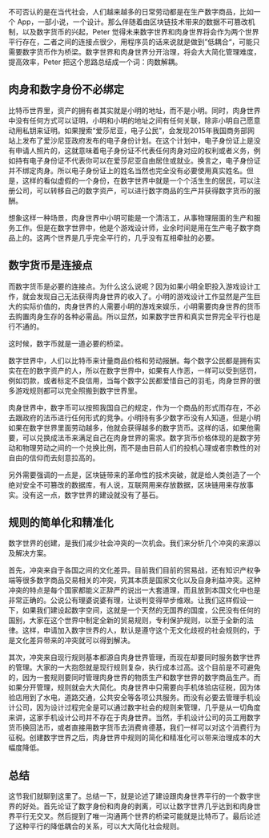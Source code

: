 不可否认的是在当代社会，人们越来越多的日常劳动都是在生产数字商品，比如一个 App，一部小说，一个设计。那么伴随着由区块链技术带来的数据不可篡改机制，以及数字货币的兴起，Peter 觉得未来数字世界和肉身世界将会作为两个世界平行存在，二者之间的连接点很少，用程序员的话来说就是做到”低耦合“，可能只需要数字货币作为桥梁。数字世界和肉身世界分开治理，将会大大简化管理难度，提高效率，Peter 把这个思路总结成一个词：肉数解耦。

## 肉身和数字身份不必绑定

比特币世界里，资产的拥有者其实就是小明的地址，而不是小明。同时，肉身世界中没有任何方式可以证明，小明和小明的地址之间有任何关联，除非小明自己愿意动用私钥来证明。如果搜索“爱莎尼亚，电子公民”，会发现2015年我国商务部网站上发布了爱沙尼亚政府发布的电子身份计划。在这个计划中，电子身份证上是没有申请人照片的，这就意味着电子身份证不代表任何肉身对应的权利或者义务，例如持有电子身份证不代表你可以在爱莎尼亚自由居住或就业。换言之，电子身份证并不绑定肉身。所以电子身份证上的姓名当然也完全没有必要使用真实姓名。但是，这样的看似虚假的一个身份，在数字世界中就是一个个活生生的居民，可以注册公司，可以转移自己的数字资产，可以进行数字商品的生产并获得数字货币的报酬。

想象这样一种场景，肉身世界中小明可能是一个清洁工，从事物理层面的生产和服务工作。但是在数字世界中，他是个游戏设计师，业余时间是用在生产电子数字商品上的。这两个世界是几乎完全平行的，几乎没有互相牵扯的必要。

## 数字货币是连接点

而数字货币是必要的连接点。为什么这么说呢？因为如果小明全职投入游戏设计工作，就会发现自己无法获得肉身世界的收入了。小明的游戏设计工作显然是产生巨大的实际价值的，肉身世界的人需要小明的游戏来娱乐，小明需要肉身世界的货币去购置肉身生存的各种必需品。所以显然，如果数字世界和真实世界完全平行也是行不通的。

这时候，数字币就是一道必要的桥梁。

数字世界中，人们以比特币来计量商品价格和劳动报酬。每个数字公民都是拥有实实在在的数字资产的人，所以在数字世界中，如果有人作恶，一样可以受到惩罚，例如罚款，或者标定不良信用，当每个数字公民都爱惜自己的羽毛，肉身世界的很多游戏规则都可以完全照搬到数字世界里。

肉身世界中，数字币可以按照我国自己的规定，作为一个商品的形式而存在，不必去跟政府的法币进行任何形式的竞争。小明持有多少数字币没有人知道，但是小明如果在数字世界里面劳动越多，他就会获得越多的数字货币。这样的话，如果他需要，可以兑换成法币来满足自己在肉身世界的需求。数字货币价格体现的是数字劳动和物理劳动之间的一个兑换比例，而不是由目前人们的投机心理或者宗教性的对自由的信仰而去刻意拉高的。

另外需要强调的一点是，区块链带来的革命性的技术突破，就是给人类创造了一个绝对安全不可篡改的数据库，有人说，互联网用来存放数据，区块链用来存放事实。没有这一点，数字世界的建设就没有了基石。

## 规则的简单化和精准化

数字世界的创建，是我们减少社会冲突的一次机会。我们来分析几个冲突的来源以及解决方案。

首先，冲突来自于各国之间的文化差异。目前我们目前的贸易战，还有知识产权争端等很多数字商品交易相关的冲突，究其本质是国家文化以及自身利益冲突。这种冲突的特点是每个国家都能义正辞严的说出一大套道理，而且放到本国文化中也是非常正确的。公说公有理婆说婆有理，让谈判变得举步维艰。让我们这样假设一下，如果我们建设起数字空间，这就是一个天然的无国界的国度，公民没有任何的国别，大家在这个世界中制定全新的贸易规则，专利保护规则，以至于全新的法律。这样，申请加入数字世界的人，默认是遵守这个无文化歧视的社会规则的，于是文化差异带来的冲突就可以得到解决。

其次，冲突来自现行规则基本都源自肉身世界管理，而现在却要同时服务数字世界的管理。大家的一大抱怨就是现行规则复杂，执行成本过高。这个目前是不可避免的，因为一套规则要同时管理肉身世界的物质生产和数字世界的数字商品生产。而如果分开管理，规则就会大大简化。肉身世界中只需要向手机体验店征税，因为体验店用到了水电，道路交通，公共安全等各项公共服务。而没有必要去管理手机设计公司，因为设计过程完全是可以通过数字社会的规则来管理，几乎是从一切角度来讲，这家手机设计公司并不存在于肉身世界。当然，手机设计公司的员工用数字货币换回法币，或者直接用数字货币去消费肯德基，我们一样可以对这个消费行为征税。创建数字世界之后，肉身世界中规则的简化和精准化可以带来治理成本的大幅度降低。

## 总结

这节我们就聊到这里了。总结一下，就是论述了建设跟肉身世界平行的一个数字世界的好处。首先论证了数字身份和肉身的剥离，可以让数字世界几乎达到和肉身世界平行无交叉。然后提到了唯一沟通两个世界的桥梁可能就是比特币了。最后论述了这种平行的降低耦合的关系，可以大大简化社会规则。
